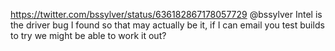 https://twitter.com/bssylver/status/636182867178057729 @bssylver Intel is the driver bug I found so that may actually be it, if I can email you test builds to try we might be able to work it out?